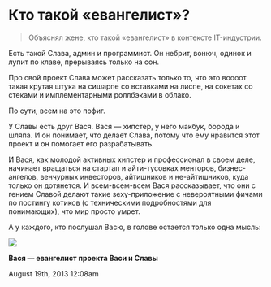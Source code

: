 # Кто такой «евангелист»?

> Объяснял жене, кто такой «евангелист» в контексте IT-индустрии.

Есть такой Слава, админ и программист. Он небрит, вонюч, одинок и лупит
по клаве, прерываясь только на сон.

Про свой проект Слава может рассказать только то, что это воооот такая
крутая штука на сишарпе со вставками на лиспе, на сокетах со стеками и
имплементарными роллбэками в облако.

По сути, всем на это пофиг.

У Славы есть друг Вася. Вася — хипстер, у него макбук, борода и шляпа. И
он понимает, что делает Слава, потому что ему нравится этот проект и он
помогает его разрабатывать.

И Вася, как молодой активных хипстер и профессионал в своем деле,
начинает вращаться на стартап и айти-тусовках менторов, бизнес-ангелов,
венчурных инвесторов, айтишников и не-айтишников, куда только он
дотянется. И всем-всем-всем Вася рассказывает, что они с гением Славой
делают такие sexy-приложение с невероятными фичами по постингу котиков
(с техническими подробностями для понимающих), что мир просто умрет.

А у каждого, кто послушал Васю, в голове остается только одна мысль:

![](/tumblr/96819249101_0.jpg)

**Вася — евангелист проекта Васи и Славы**

<span id="timestamp"> August 19th, 2013 12:08am </span>
